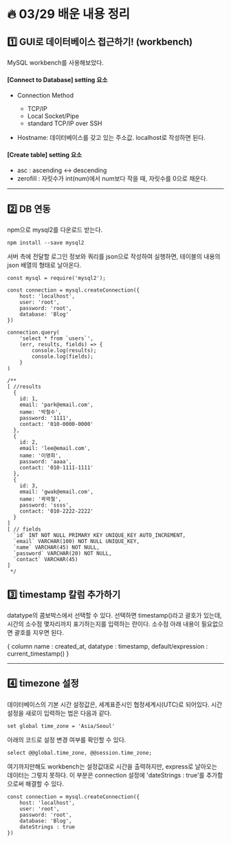 # :fire: 03/29 배운 내용 정리

## :one: GUI로 데이터베이스 접근하기! (workbench)

MySQL workbench를 사용해보았다.

#### [Connect to Database] setting 요소 

- Connection Method
    - TCP/IP
    - Local Socket/Pipe
    - standard TCP/IP over SSH

- Hostname: 데이터베이스를 갖고 있는 주소값. localhost로 작성하면 된다.

#### [Create table] setting 요소

- asc : ascending ↔ descending
- zerofill : 자릿수가 int(num)에서 num보다 작을 때, 자릿수를 0으로 채운다.

---

## :two: DB 연동

npm으로 mysql2를 다운로드 받는다.

```
npm install --save mysql2
```

서버 측에 전달할 로그인 정보와 쿼리를 json으로 작성하여 실행하면, 테이블의 내용의 json 배열의 형태로 날아온다.
```
const mysql = require('mysql2');

const connection = mysql.createConnection({
    host: 'localhost',
    user: 'root',
    password: 'root',
    database: 'Blog'
})

connection.query(
    'select * from `users`',
    (err, results, fields) => {
        console.log(results);
        console.log(fields);
    }
)

/**
[ //results
  {
    id: 1,
    email: 'park@email.com',
    name: '박철수',
    password: '1111',
    contact: '010-0000-0000'
  },
  {
    id: 2,
    email: 'lee@email.com',
    name: '이영희',
    password: 'aaaa',
    contact: '010-1111-1111'
  },
  {
    id: 3,
    email: 'gwak@email.com',
    name: '곽곽철',
    password: 'ssss',
    contact: '010-2222-2222'
  }
]
[ // fields
  `id` INT NOT NULL PRIMARY KEY UNIQUE_KEY AUTO_INCREMENT,
  `email` VARCHAR(100) NOT NULL UNIQUE_KEY,
  `name` VARCHAR(45) NOT NULL,
  `password` VARCHAR(20) NOT NULL,
  `contact` VARCHAR(45)
]
 */
```

## :three: timestamp 칼럼 추가하기

datatype의 콤보박스에서 선택할 수 있다. 선택하면 timestamp()라고 괄호가 있는데, 시간의 소수점 몇자리까지 표기하는지를 입력하는 란이다. 소수점 아래 내용이 필요없으면 괄호를 지우면 된다.

{ 
    column name : created_at,
    datatype : timestamp,
    default/expression : current_timestamp()
}

---

## :four: timezone 설정

데이터베이스의 기본 시간 설정값은, 세계표준시인 협정세계시(UTC)로 되어있다.
시간 설정을 새로이 입력하는 법은 다음과 같다.

```
set global time_zone = 'Asia/Seoul'
```

아래의 코드로 설정 변경 여부를 확인할 수 있다.

```
select @@global.time_zone, @@session.time_zone;
```

여기까지만해도 workbench는 설정값대로 시간을 출력하지만, express로 날아오는 데이터는 그렇지 못하다.
이 부분은 connection 설정에 'dateStrings : true'를 추가함으로써 해결할 수 있다. 

```
const connection = mysql.createConnection({
    host: 'localhost',
    user: 'root',
    password: 'root',
    database: 'Blog',
    dateStrings : true
})
```